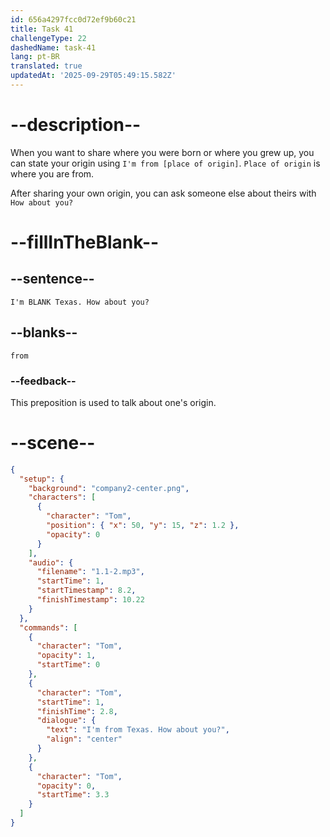 ```yaml
---
id: 656a4297fcc0d72ef9b60c21
title: Task 41
challengeType: 22
dashedName: task-41
lang: pt-BR
translated: true
updatedAt: '2025-09-29T05:49:15.582Z'
---
```


<!--
AUDIO REFERENCE:
Tom: I'm from Texas. How about you?
-->

# --description--

When you want to share where you were born or where you grew up, you can state your origin using `I'm from [place of origin]`. `Place of origin` is where you are from.

After sharing your own origin, you can ask someone else about theirs with `How about you?`

# --fillInTheBlank--

## --sentence--

`I'm BLANK Texas. How about you?`

## --blanks--

`from`

### --feedback--

This preposition is used to talk about one's origin.

# --scene--

```json
{
  "setup": {
    "background": "company2-center.png",
    "characters": [
      {
        "character": "Tom",
        "position": { "x": 50, "y": 15, "z": 1.2 },
        "opacity": 0
      }
    ],
    "audio": {
      "filename": "1.1-2.mp3",
      "startTime": 1,
      "startTimestamp": 8.2,
      "finishTimestamp": 10.22
    }
  },
  "commands": [
    {
      "character": "Tom",
      "opacity": 1,
      "startTime": 0
    },
    {
      "character": "Tom",
      "startTime": 1,
      "finishTime": 2.8,
      "dialogue": {
        "text": "I'm from Texas. How about you?",
        "align": "center"
      }
    },
    {
      "character": "Tom",
      "opacity": 0,
      "startTime": 3.3
    }
  ]
}
```

